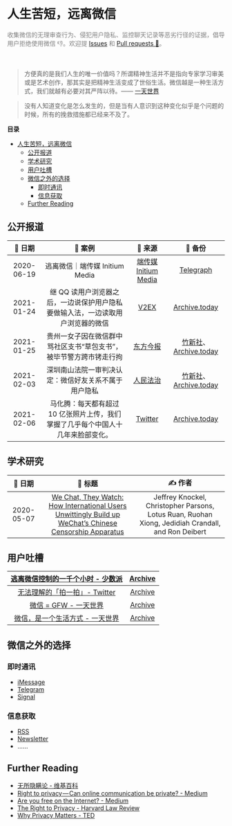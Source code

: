 # 人生苦短，远离微信

<p style="color:gray">收集微信的无理审查行为、侵犯用户隐私、监控聊天记录等恶劣行径的证据，倡导用户拒绝使用微信 👎️。欢迎提 <a href="https://github.com/TomBener/get-rid-of-wechat/issues">Issues</a> 和 <a href="https://github.com/TomBener/get-rid-of-wechat/pulls">Pull requests 🤖️</a>。
</p> <br>

> 方便真的是我们人生的唯一价值吗？所谓精神生活并不是指向专家学习审美或是艺术创作，那其实是把精神生活变成了世俗生活。微信越是一种生活方式，我们就越有必要对其严阵以待。—— [一天世界](https://blog.yitianshijie.net/2020/08/10/wechat-as-lifestyle)

> 没有人知道变化是怎么发生的，但是当有人意识到这种变化似乎是个问题的时候，所有的挽救措施都已经来不及了。


**目录**

- [人生苦短，远离微信](#人生苦短远离微信)
  - [公开报道](#公开报道)
  - [学术研究](#学术研究)
  - [用户吐槽](#用户吐槽)
  - [微信之外的选择](#微信之外的选择)
    - [即时通讯](#即时通讯)
    - [信息获取](#信息获取)
  - [Further Reading](#further-reading)


## 公开报道

|   📅 日期   |                            📖️ 案例                            |                            🤖️ 来源                            |                            💾️ 备份                            |
| :--------: | :----------------------------------------------------------: | :----------------------------------------------------------: | :----------------------------------------------------------: |
| 2020-06-19 |                逃离微信｜端传媒 Initium Media                | [端传媒 Initium Media](https://theinitium.com/article/20200619-technology-escape-from-wechat) | [Telegraph](https://telegra.ph/逃离微信端传媒-Initium-Media-06-19) |
| 2021-01-24 | 继 QQ 读用户浏览器之后，一边说保护用户隐私要做输入法，一边读取用户浏览器的微信 |            [V2EX](https://www.v2ex.com/t/747692)             |          [Archive.today](https://archive.vn/2jQay)           |
| 2021-01-25 | 贵州一女子因在微信群中骂社区支书“草包支书”，被毕节警方跨市铐走行拘 |   [东方今报](http://news.jinbw.com.cn/newsdetail/12143047)   | [竹新社](https://t.me/tnews365/10935)、[Archive.today](https://archive.vn/wip/YT24p) |
| 2021-02-03 |     深圳南山法院一审判决认定：微信好友关系不属于用户隐私     |       [人民法治](https://news.ifeng.com/c/83Yvtvi3iQR)       | [竹新社](https://t.me/tnews365/11104)、[Archive.today](https://archive.vn/dX2Gv) |
| 2021-02-06 | 马化腾：每天都有超过 10 亿张照片上传，我们掌握了几乎每个中国人十几年来脸部变化。 | [Twitter](https://twitter.com/ma4103/status/1357915085436448771) |          [Archive.today](https://archive.vn/LP28b)           |


## 学术研究

|  📅 日期   |                            💭️ 标题                            |                            ✍️ 作者                            |
| :--------: | :----------------------------------------------------------: | :----------------------------------------------------------: |
| 2020-05-07 | [We Chat, They Watch: How International Users Unwittingly Build up WeChat’s Chinese Censorship Apparatus](https://citizenlab.ca/2020/05/we-chat-they-watch/) | Jeffrey Knockel, Christopher Parsons, Lotus Ruan, Ruohan Xiong, Jedidiah Crandall, and Ron Deibert |

## 用户吐槽

| [逃离微信控制的一千个小时 - 少数派](https://sspai.com/post/37557) | [Archive](https://telegra.ph/逃离微信控制的一千个小时---少数派-02-04) |
| :----------------------------------------------------------: | :----------------------------------------------------------: |
| [无法理解的「拍一拍」- Twitter](https://twitter.com/cyanapps/status/1356439428906983427) |          [Archive](http://archive.today/wip/36mLy)           |
| [微信 = GFW - 一天世界](https://blog.yitianshijie.net/2018/02/02/wechat-equals-gfw) | [Archive](https://web.archive.org/web/20201203020925/https://blog.yitianshijie.net/2018/02/02/wechat-equals-gfw) |
| [微信，是一个生活方式 - 一天世界](https://blog.yitianshijie.net/2020/08/10/wechat-as-lifestyle) |              [Archive](http://archive.vn/eJI0b)              |

## 微信之外的选择

### 即时通讯

- [iMessage](https://support.apple.com/zh-cn/explore/messages)
- [Telegram](https://telegram.org)
- [Signal](https://signal.org)

### 信息获取

- [RSS](https://en.wikipedia.org/wiki/RSS)
- [Newsletter](https://en.wikipedia.org/wiki/Newsletter)
- ……

## Further Reading

- [无所隐瞒论 - 维基百科](https://zh.wikipedia.org/wiki/无所隐瞒论)
- [Right to privacy — Can online communication be private? - Medium](https://mohammad-shavez.medium.com/right-to-privacy-can-online-communication-be-private-d825f659a60c)
- [Are you free on the Internet? - Medium](https://mohammad-shavez.medium.com/are-you-free-on-the-internet-8fa7ea71a2bb)
- [The Right to Privacy - Harvard Law Review](https://louisville.edu/law/library/special-collections/the-louis-d.-brandeis-collection/the-right-to-privacy)
- [Why Privacy Matters - TED](https://youtu.be/pcSlowAhvUk)

